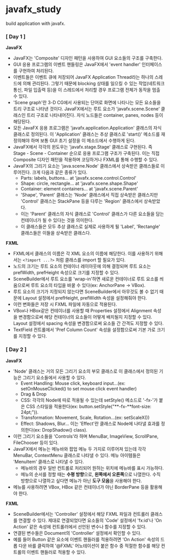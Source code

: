 # javafx_study
build application with javafx.

### [ Day 1 ]
**JavaFX**
- JavaFX는 'Composite' 디자인 패턴을 사용하여 GUI 요소들의 구조를 구축한다.
- GUI 응용 프로그램의 이벤트 핸들링은 JavaFX에서 'event handler' 인터페이스를 구현하여 처리된다.
- 이벤트들은 이벤트 큐에 저장되어 JavaFX Application Thread라는 하나의 스레드에 의해 관리된다. 그렇기 때문에 blocking 상태를 일으킬 수 있는 작업(네트워크 통신, 파일 입출력 등)을 이 스레드에서 처리할 경우 프로그램 전체가 동작을 멈출 수 있다.
- 'Scene graph'란 3-D CG에서 사용되는 단어로 화면에 나타나는 모든 요소들을 트리 구조로 나타낸 것이다. JavaFX에서는 루트 요소가 'javafx.scene.Scene' 클래스인 트리 구조로 나타내어진다. 자식 노드들은 container, panes, nodes 등이 해당된다.
- 모든 JavaFX 응용 프로그램은 'javafx.application.Application' 클래스의 자식 클래스로 정의된다. 이 'Application' 클래스는 추상 클래스로 'start()' 메소드를 재정의해야 하며 보통 GUI 초기 설정을 이 메소드에서 수행하게 된다.
- JavaFX에서 각각의 윈도우는 'javafx.stage.Stage' 클래스로 구현된다. 즉 Stage - Scene - Container 순으로 응용 프로그램 구조가 구축된다. 이는 직접 Composite 디자인 패턴을 적용하며 코딩하거나 FXML를 통해 수행할 수 있다.
- JavaFX의 그리기 요소는 'java.scene.Node' 클래스에서 상속받은 클래스들로 이루어진다. 크게 다음과 같은 종류가 있다.
  - Parts: labels, buttons... at 'javafx.scene.control.Control'
  - Shape: circle, rectangle... at 'javafx.scene.shape.Shape'
  - Container: element containers... at 'javafx.scene.Parent'
  - 'Shape', 'Parent' 클래스는 'Node' 클래스에서 직접 상속받은 클래스지만 'Control' 클래스는 StackPane 등을 다루는 'Region' 클래스에서 상속받았다.
  - 이는 'Parent' 클래스의 자식 클래스로 'Control' 클래스가 다른 요소들을 담는 컨테이너가 될 수 있다는 것을 의미한다.
  - 이 클래스들은 모두 추상 클래스로 실제로 사용하게 될 'Label', 'Rectangle' 클래스들은 이들을 상속받은 클래스다.

**FXML**
- FXML에서 클래스의 이름은 각 XML 요소의 이름에 해당한다. 이를 사용하기 위해서는 `<?import ...?>` 처럼 클래스를 import 할 필요가 있다.
- 노드의 크기는 루트 요소의 컨테이너 레이아웃에 의해 결정되며 루트 요소는 prefWidth, prefHeight 속성으로 크기를 지정할 수 있다.
- SceneBuilder에서 루트 요소를 'wrap-in'하면 새로운 컨테이너로 루트 요소를 씌움으로써 루트 요소의 타입을 바꿀 수 있다(ex: AnchorPane -> VBox).
- 루트 요소의 크기가 지정되지 않는다면 SceneBuilder에서 아무것도 볼 수 없기 때문에 Layout 설정에서 prefHeight, prefWidth 속성을 설정해줘야 한다.
- 이런 변화들은 저장 시 FXML 파일에 자동으로 적용된다.
- VBox나 HBox같은 컨테이너를 사용할 때 Properties 설정에서 Alignment 속성을 변경함으로써 해당 컨테이너의 요소들이 어떻게 배치될지 지정할 수 있다. Layout 설정에서 spacing 속성을 변경함으로써 요소들 간 간격도 지정할 수 있다.
- TextField 컨트롤에서 'Pref Column Count' 속성을 설정함으로써 기본 가로 크기를 지정할 수 있다.

### [ Day 2 ]

**JavaFX**

- 'Node' 클래스는 거의 모든 그리기 요소의 부모 클래스로 이 클래스에서 정의된 기능은 그리기 요소들에서 사용할 수 있다.
  - Event Handling: Mouse click, keyboard input...(ex: setOnMouseClicked() to set mouse click event handler)
  - Drag & Drop
  - CSS: 각각의 Node에 따로 적용될 수 있는데 setStyle() 메소드로 '-fx-'가 붙은 CSS 스타일을 적용한다(ex: button.setStyle("**-fx-**font-size: 24pt;")).
  - Transformation: Movement, Scale, Rotation...(ex: setScaleX())
  - Effect: Shadows, Blur... 이는 'Effect'란 클래스로 Node에 나타낼 효과를 정의한다(ex: DropShadow() class).
- 이런 그리기 요소들을 'Controls'라 하며 MenuBar, ImageView, ScrollPane, FileChooser 등이 있다.
- JavaFX에서 메뉴는 메뉴바와 팝업 메뉴 두 가지로 이루어져 있는데 각각 MenuBar, ContextMenu 클래스로 나타낼 수 있다. 메뉴 아이템들은 'MenuItem' 클래스로 나타낼 수 있다.
  - 메뉴바의 경우 일반 컨트롤로 처리되어 원하는 위치에 메뉴바를 표시 가능하다.
  - 메뉴의 순서를 정할 때는 **수평 방향**으로, **왼쪽에서 오른쪽**으로 나열한다. 수직 방향으로 나열하고 싶다면 메뉴가 아닌 **도구 모음**을 사용해야 한다.
- 메뉴를 사용하려면 VBox, HBox 같은 컨테이너가 아닌 BorderPane 등을 활용해야 한다.

**FXML**

- SceneBuilder에서는 'Controller' 설정에서 해당 FXML 파일과 컨트롤러 클래스를 연결할 수 있다. 제대로 연결되었다면 요소들의 'Code' 설정에서 'fx:id'나 'On Action' 같은 속성에 컨트롤러에서 선언된 변수나 함수를 지정할 수 있다.
- 연결된 변수들은 Document의 'Controller' 설정에서 확인할 수 있다.
- 예를 들어 Button 같은 요소에 이벤트 핸들러를 적용하려면 'On Action' 속성의 드롭 다운 바를 클릭하여 '@FXML' 어노테이션이 붙은 함수 중 적절한 함수를 해당 컨트롤의 이벤트 핸들러로 적용할 수 있다.

